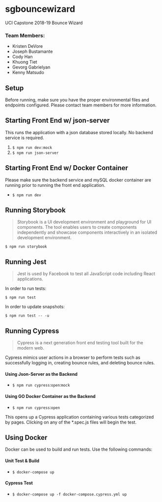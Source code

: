 # sgbouncewizard

UCI Capstone 2018-19 Bounce Wizard

### Team Members:

- Kristen DeVore
- Joseph Bustamante
- Cody Han
- Khuong Tiet
- Gevorg Gabrielyan
- Kenny Matsudo

## Setup

Before running, make sure you have the proper environmental files and endpoints configured. Please contact team members for more information.

## Starting Front End w/ json-server

This runs the application with a json database stored locally. No backend service is required.

1. `$ npm run dev:mock`
2. `$ npm run json-server`

## Starting Front End w/ Docker Container

Please make sure the backend service and mySQL docker container are running prior to running the front end application.

- `$ npm run dev`

## Running Storybook

> Storybook is a UI development environment and playground for UI components. The tool enables users to create components independently and showcase components interactively in an isolated development environment.

`$ npm run storybook`

## Running Jest

> Jest is used by Facebook to test all JavaScript code including React applications.

In order to run tests:

`$ npm run test`

In order to update snapshots:

`$ npm run test -- -u`

## Running Cypress

> Cypress is a next generation front end testing tool built for the modern web.

Cypress mimics user actions in a browser to perform tests such as successfully logging in, creating bounce rules, and deleting bounce rules.

#### Using Json-Server as the Backend

- `$ npm run cypress`:`open`:`mock`

#### Using GO Docker Container as the Backend

- `$ npm run cypress`:`open`

This opens up a Cypress application containing various tests categorized by pages. Clicking on any of the \*.spec.js files will begin the test.

## Using Docker

Docker can be used to build and run tests. Use the following commands:

#### Unit Test & Build

- `$ docker-compose up`

#### Cypress Test

- `$ docker-compose up -f docker-compose.cypress.yml up`
